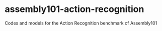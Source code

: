 # assembly101-action-recognition
Codes and models for the Action Recognition benchmark of Assembly101
